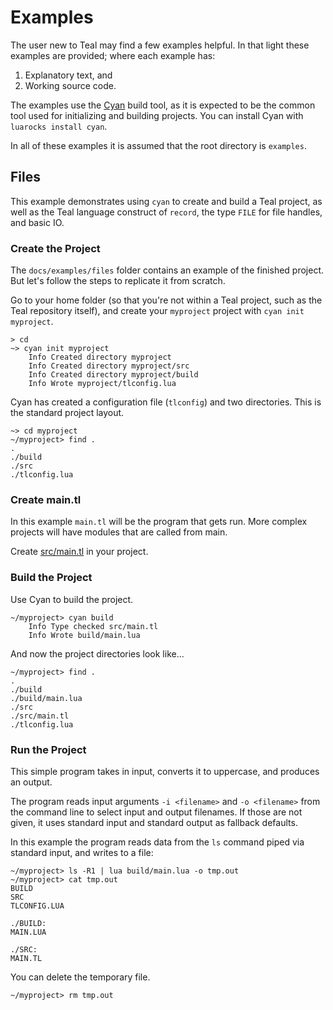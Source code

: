 # Examples

The user new to Teal may find a few examples helpful.  In that light these
examples are provided; where each example has:

1. Explanatory text, and
2. Working source code.

The examples use the [Cyan](https://github.com/teal-language/cyan) build tool,
as it is expected to be the common tool used for initializing and building
projects. You can install Cyan with `luarocks install cyan`.

In all of these examples it is assumed that the root directory is `examples`.

## Files

This example demonstrates using `cyan` to create and build a Teal project, as
well as the Teal language construct of `record`, the type `FILE` for file
handles, and basic IO.

### Create the Project

The `docs/examples/files` folder contains an example of the finished project.
But let's follow the steps to replicate it from scratch.

Go to your home folder (so that you're not within a Teal project, such as the
Teal repository itself), and create your `myproject` project with `cyan init
myproject`.

```
> cd
~> cyan init myproject
    Info Created directory myproject
    Info Created directory myproject/src
    Info Created directory myproject/build
    Info Wrote myproject/tlconfig.lua
```

Cyan has created a configuration file (`tlconfig`) and two directories. This
is the standard project layout.

```
~> cd myproject
~/myproject> find .
.
./build
./src
./tlconfig.lua
```

### Create main.tl

In this example `main.tl` will be the program that gets run. More complex
projects will have modules that are called from main.

Create [src/main.tl](files/src/main.tl) in your project.

### Build the Project

Use Cyan to build the project.

```
~/myproject> cyan build
    Info Type checked src/main.tl
    Info Wrote build/main.lua
```

And now the project directories look like...

```
~/myproject> find .
.
./build
./build/main.lua
./src
./src/main.tl
./tlconfig.lua
```

### Run the Project

This simple program takes in input, converts it to uppercase, and produces an
output.

The program reads input arguments `-i <filename>` and `-o <filename>` from the
command line to select input and output filenames. If those are not given, it
uses standard input and standard output as fallback defaults.

In this example the program reads data from the `ls` command piped via
standard input, and writes to a file:

```
~/myproject> ls -R1 | lua build/main.lua -o tmp.out
~/myproject> cat tmp.out
BUILD
SRC
TLCONFIG.LUA

./BUILD:
MAIN.LUA

./SRC:
MAIN.TL
```

You can delete the temporary file.

```
~/myproject> rm tmp.out
```
